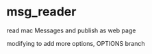 # msg_reader
read mac Messages and publish as web page

modifying to add more options, OPTIONS branch
